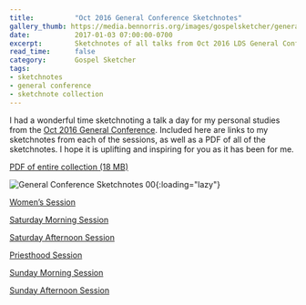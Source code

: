```yaml
---
title:          "Oct 2016 General Conference Sketchnotes"
gallery_thumb: https://media.bennorris.org/images/gospelsketcher/general-conference/oct-2016/oct-2016-general-conference-sketchnote-00.jpg
date:           2017-01-03 07:00:00-0700
excerpt:        Sketchnotes of all talks from Oct 2016 LDS General Conference
read_time:      false
category:       Gospel Sketcher
tags:
- sketchnotes
- general conference
- sketchnote collection
---
```



I had a wonderful time sketchnoting a talk a day for my personal studies from the [Oct 2016 General Conference](https://www.lds.org/church/events/october-2016-general-conference). Included here are links to my sketchnotes from each of the sessions, as well as a PDF of all of the sketchnotes. I hope it is uplifting and inspiring for you as it has been for me.

[PDF of entire collection (18 MB)](https://media.bennorris.org/images/gospelsketcher/general-conference/oct-2016/october-2016-general-conference-sketchnotes.pdf)

![General Conference Sketchnotes 00](https://media.bennorris.org/images/gospelsketcher/general-conference/oct-2016/oct-2016-general-conference-sketchnote-00.jpg){:loading="lazy"}

[Women’s Session](https://bennorris.org/2017/01/01/oct-2016-general-conference-womens-session-sketchnotes/)

[Saturday Morning Session](https://bennorris.org/2016/11/28/oct-2016-general-conference-saturday-morning-session-sketchnotes/)

[Saturday Afternoon Session](https://bennorris.org/2016/12/05/oct-2016-general-conference-saturday-afternoon-session-sketchnotes/)

[Priesthood Session](https://bennorris.org/2016/12/10/oct-2016-general-conference-priesthood-session-sketchnotes/)

[Sunday Morning Session](https://bennorris.org/2016/12/19/oct-2016-general-conference-sunday-morning-session-sketchnotes/)

[Sunday Afternoon Session](https://bennorris.org/2016/12/27/oct-2016-general-conference-sunday-afternoon-session-sketchnotes/)
